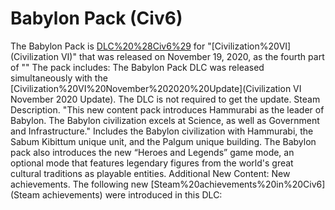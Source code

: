 # Babylon Pack (Civ6)

The Babylon Pack is [DLC%20%28Civ6%29](DLC) for "[Civilization%20VI](Civilization VI)" that was released on November 19, 2020, as the fourth part of "" The pack includes:
The Babylon Pack DLC was released simultaneously with the [Civilization%20VI%20November%202020%20Update](Civilization VI November 2020 Update). The DLC is not required to get the update.
Steam Description.
"This new content pack introduces Hammurabi as the leader of Babylon. The Babylon civilization excels at Science, as well as Government and Infrastructure."
Includes the Babylon civilization with Hammurabi, the Sabum Kibittum unique unit, and the Palgum unique building.
The Babylon pack also introduces the new “Heroes and Legends” game mode, an optional mode that features legendary figures from the world's great cultural traditions as playable entities.
Additional New Content:
New achievements.
The following new [Steam%20achievements%20in%20Civ6](Steam achievements) were introduced in this DLC: